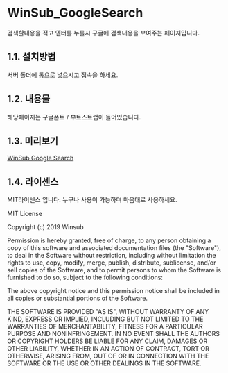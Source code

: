 WinSub_GoogleSearch
======================

검색할내용을 적고 엔터를 누를시 구글에 검색내용을 보여주는 페이지입니다.
## 1.1. 설치방법
서버 폴더에 통으로 넣으시고 접속을 하세요.

## 1.2. 내용물
해당페이지는 구글폰트 / 부트스트랩이 들어있습니다.

## 1.3. 미리보기
[WinSub Google Search](https://winsub.kr/searchto/#)

## 1.4. 라이센스 
MIT라이센스 입니다. 누구나 사용이 가능하며 마음대로 사용하세요. 

MIT License

Copyright (c) 2019 Winsub

Permission is hereby granted, free of charge, to any person obtaining a copy
of this software and associated documentation files (the "Software"), to deal
in the Software without restriction, including without limitation the rights
to use, copy, modify, merge, publish, distribute, sublicense, and/or sell
copies of the Software, and to permit persons to whom the Software is
furnished to do so, subject to the following conditions:

The above copyright notice and this permission notice shall be included in all
copies or substantial portions of the Software.

THE SOFTWARE IS PROVIDED "AS IS", WITHOUT WARRANTY OF ANY KIND, EXPRESS OR
IMPLIED, INCLUDING BUT NOT LIMITED TO THE WARRANTIES OF MERCHANTABILITY,
FITNESS FOR A PARTICULAR PURPOSE AND NONINFRINGEMENT. IN NO EVENT SHALL THE
AUTHORS OR COPYRIGHT HOLDERS BE LIABLE FOR ANY CLAIM, DAMAGES OR OTHER
LIABILITY, WHETHER IN AN ACTION OF CONTRACT, TORT OR OTHERWISE, ARISING FROM,
OUT OF OR IN CONNECTION WITH THE SOFTWARE OR THE USE OR OTHER DEALINGS IN THE
SOFTWARE.
